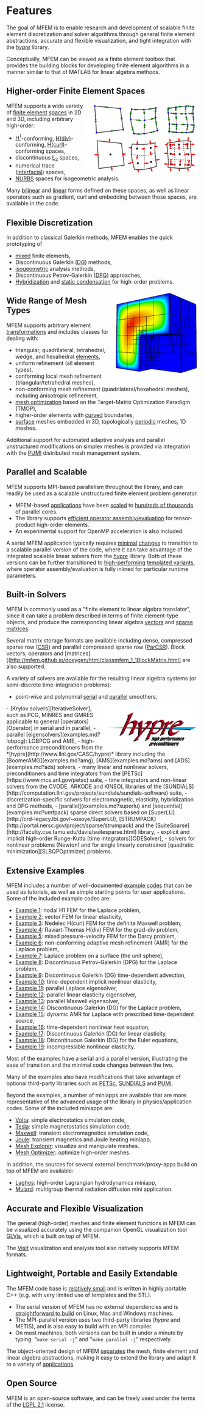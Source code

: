 # Features

The goal of MFEM is to enable research and development of scalable finite element discretization and solver algorithms through general finite element abstractions, accurate and flexible visualization, and tight integration with the *[hypre](http://www.llnl.gov/CASC/hypre)* library.

Conceptually, MFEM can be viewed as a finite element toolbox that provides the building blocks for developing finite element algorithms in a manner similar to that of MATLAB for linear algebra methods.

## Higher-order Finite Element Spaces

<img src="../img/ho-spaces-padding.png" align="right" alt="H(curl) and H(div) spaces">

MFEM supports a wide variety of [finite element][FiniteElement] [spaces][FiniteElementCollection] in 2D and 3D, including arbitrary high-order:

 - [H<sup>1</sup>](examples.md?h1)-conforming, [H(div)](examples.md?hdiv)-conforming, [H(curl)](examples.md?hcurl)-conforming spaces,
 - discontinuous [L<sub>2</sub>](examples.md?l2) spaces,
 - numerical trace ([interfacial](examples.md?h12)) spaces,
 - [NURBS](examples.md?nurbs) spaces for isogeometric analysis.

Many [bilinear][NonlinearFormIntegrator] and [linear][LinearFormIntegrator] forms defined on these spaces, as well as linear operators such as gradient, curl and embedding between these spaces, are available in the code.

## Flexible Discretization

In addition to classical Galerkin methods, MFEM enables the quick prototyping of

 - [mixed](examples.md?mixed) finite elements,
 - Discontinuous Galerkin ([DG](examples.md?dg)) methods,
 - [isogeometric](examples.md?nurbs) analysis methods,
 - Discontinuous Petrov-Galerkin ([DPG](examples.md?dpg)) approaches,
 - [Hybridization](examples.md?hybr) and [static condensation](examples.md?staticcond) for high-order problems.

<img src="../img/examples/ex6.png" align="right" width="230">

## Wide Range of Mesh Types

MFEM supports arbitrary element [transformations][ElementTransformation] and includes classes for dealing with:

 - triangular, quadrilateral, tetrahedral, wedge, and hexahedral [elements][Element],
 - uniform refinement (all element types),
 - conforming local mesh refinement (triangular/tetrahedral meshes),
 - non-conforming mesh refinement (quadrilateral/hexahedral meshes), including anisotropic refinement,
 - [mesh optimization][HyperelasticModel] based on the Target-Matrix Optimization Paradigm (TMOP),
 - higher-order elements with [curved](mesh-formats.md#curvilinear-vtk-meshes) boundaries,
 - [surface](https://github.com/mfem/mfem/blob/master/data/square-disc-surf.mesh) meshes embedded in 3D, topologically [periodic](https://github.com/mfem/mfem/blob/master/data/periodic-hexagon.mesh) meshes, 1D meshes.

Additional support for automated adaptive analysis and parallel unstructured modifications on simplex meshes is provided via integration with the [PUMI](https://scorec.rpi.edu/pumi) distributed mesh management system.

## Parallel and Scalable

MFEM supports MPI-based parallelism throughout the library, and can readily be used as a scalable unstructured finite element problem generator.

 - MFEM-based [applications](http://www.llnl.gov/casc/blast) have been [scaled](http://computation.llnl.gov/blast/parallel-performance) to [hundreds of thousands](http://computation.llnl.gov/sites/default/files/public/NewBLASTScaling.png) of parallel cores.
 - The library supports [efficient operator assembly/evaluation](performance.md) for tensor-product high-order elements.
 - An experimental support for OpenMP acceleration is also included.

A serial MFEM application typically requires [minimal](http://mfem.github.io/doxygen/html/examples_2ex1_8cpp_source.html) [changes](http://mfem.github.io/doxygen/html/examples_2ex1p_8cpp_source.html) to transition to a scalable parallel version of the code, where it can take advantage of the integrated scalable linear solvers from the *[hypre](http://www.llnl.gov/CASC/hypre)* library. Both of these versions can be further transitioned to [high-performing](http://mfem.github.io/doxygen/html/miniapps_2performance_2ex1_8cpp_source.html) [templated variants](http://mfem.github.io/doxygen/html/miniapps_2performance_2ex1p_8cpp_source.html), where operator assembly/evaluation is fully inlined for particular runtime parameters.

## Built-in Solvers

MFEM is commonly used as a "finite element to linear algebra translator", since it can take a problem described in terms of finite element-type objects, and produce the corresponding linear algebra [vectors][Vector] and [sparse matrices][Operator].

Several matrix storage formats are available including dense, compressed sparse row ([CSR][SparseMatrix]) and parallel compressed sparse row ([ParCSR][HypreParMatrix]). Block vectors, operators and [matrices][(http://mfem.github.io/doxygen/html/classmfem_1_1BlockMatrix.html] are also supported.

A variety of solvers are available for the resulting linear algebra systems (or semi-discrete time-integration problems):

 - point-wise and polynomial [serial][SparseSmoother] and [parallel][HypreSmoother] smoothers,
<img src="../img/hypre_wiw.gif" align="right" width="250">
 - [Krylov solvers][IterativeSolver], such as PCG, MINRES and GMRES applicable to general [operators][Operator] in serial and in parallel,
 - parallel [eigensolvers](examples.md?lobpcg): LOBPCG and AME,
 - high-performance preconditioners from the *[hypre](http://www.llnl.gov/CASC/hypre)* library including the [BoomerAMG](examples.md?amg), [AMS](examples.md?ams) and [ADS](examples.md?ads) solvers,
 - many linear and nonlinear solvers, preconditioners and time integrators from the [PETSc](https://www.mcs.anl.gov/petsc) suite,
 - time integrators and non-linear solvers from the CVODE, ARKODE and KINSOL libraries of the [SUNDIALS](http://computation.llnl.gov/projects/sundials/sundials-software) suite,
 - discretization-specific solvers for electromagnetic, elasticity, hybridization and DPG methods,
 - [parallel](examples.md?superlu) and [sequential](examples.md?umfpack) sparse direct solvers based on [SuperLU](http://crd-legacy.lbl.gov/~xiaoye/SuperLU), [STRUMPACK](http://portal.nersc.gov/project/sparse/strumpack) and the [SuiteSparse](http://faculty.cse.tamu.edu/davis/suitesparse.html) library,
 - explicit and implicit high-order Runge-Kutta [time integrators][ODESolver],
 - solvers for nonlinear problems (Newton) and for single linearly constrained [quadratic minimization][SLBQPOptimizer] problems.

## Extensive Examples

MFEM includes a number of well-documented [example codes](examples.md) that can be used as tutorials, as well as simple starting points for user applications. Some of the included example codes are:

 - [Example 1](http://mfem.github.io/doxygen/html/examples_2ex1_8cpp_source.html): nodal H1 FEM for the Laplace problem,
 - [Example 2](http://mfem.github.io/doxygen/html/ex2_8cpp_source.html): vector FEM for linear elasticity,
 - [Example 3](http://mfem.github.io/doxygen/html/ex3_8cpp_source.html): Nedelec H(curl) FEM for the definite Maxwell problem,
 - [Example 4](http://mfem.github.io/doxygen/html/ex4_8cpp_source.html): Raviart-Thomas H(div) FEM for the grad-div problem,
 - [Example 5](http://mfem.github.io/doxygen/html/ex5_8cpp_source.html): mixed pressure-velocity FEM for the Darcy problem,
 - [Example 6](http://mfem.github.io/doxygen/html/ex6_8cpp_source.html): non-conforming adaptive mesh refinement (AMR) for the Laplace problem,
 - [Example 7](http://mfem.github.io/doxygen/html/ex7_8cpp_source.html): Laplace problem on a surface (the unit sphere),
 - [Example 8](http://mfem.github.io/doxygen/html/ex8_8cpp_source.html): Discontinuous Petrov-Galerkin (DPG) for the Laplace problem,
 - [Example 9](http://mfem.github.io/doxygen/html/ex9_8cpp_source.html): Discontinuous Galerkin (DG) time-dependent advection,
 - [Example 10](http://mfem.github.io/doxygen/html/ex10_8cpp_source.html): time-dependent implicit nonlinear elasticity,
 - [Example 11](http://mfem.github.io/doxygen/html/examples_2ex11p_8cpp_source.html): parallel Laplace eigensolver,
 - [Example 12](http://mfem.github.io/doxygen/html/ex12p_8cpp_source.html): parallel linear elasticity eigensolver,
 - [Example 13](http://mfem.github.io/doxygen/html/ex13p_8cpp_source.html): parallel Maxwell eigensolver,
 - [Example 14](http://mfem.github.io/doxygen/html/ex14_8cpp_source.html): Discontinuous Galerkin (DG) for the Laplace problem,
 - [Example 15](http://mfem.github.io/doxygen/html/ex15_8cpp_source.html): dynamic AMR for Laplace with prescribed time-dependent source,
 - [Example 16](http://mfem.github.io/doxygen/html/ex16_8cpp_source.html): time-dependent nonlinear heat equation,
 - [Example 17](http://mfem.github.io/doxygen/html/ex17_8cpp_source.html): Discontinuous Galerkin (DG) for linear elasticity,
 - [Example 18](http://mfem.github.io/doxygen/html/ex18_8cpp_source.html): Discontinuous Galerkin (DG) for the Euler equations,
 - [Example 19](http://mfem.github.io/doxygen/html/ex19_8cpp_source.html): incompressible nonlinear elasticity.

Most of the examples have a serial and a parallel version, illustrating the ease of transition and the minimal code changes between the two.

Many of the examples also have modifications that take advantage of optional third-party libraries such as [PETSc](http://mfem.github.io/doxygen/html/petsc_8hpp.html), [SUNDIALS](http://mfem.github.io/doxygen/html/sundials_8hpp.html) and [PUMI](http://mfem.github.io/doxygen/html/pumi_8hpp.html).

Beyond the examples, a number of miniapps are available that are more representative of the advanced usage of the library in physics/application codes. Some of the included miniapps are:

 - [Volta](http://mfem.github.io/doxygen/html/volta_8cpp_source.html): simple electrostatics simulation code,
 - [Tesla](http://mfem.github.io/doxygen/html/tesla_8cpp_source.html): simple magnetostatics simulation code,
 - [Maxwell](http://mfem.github.io/doxygen/html/maxwell_8cpp_source.html): transient electromagnetics simulation code,
 - [Joule](http://mfem.github.io/doxygen/html/joule_8cpp_source.html): transient magnetics and Joule heating miniapp,
 - [Mesh Explorer](http://mfem.github.io/doxygen/html/mesh-explorer_8cpp_source.html): visualize and manipulate meshes.
 - [Mesh Optimizer](http://mfem.github.io/doxygen/html/mesh-optimizer_8cpp_source.html): optimize high-order meshes.

In addition, the sources for several external benchmark/proxy-apps build on top of MFEM are available:

- [Laghos](https://github.com/CEED/Laghos): high-order Lagrangian hydrodynamics miniapp,
- [Mulard](https://codesign.llnl.gov/mulard.php): multigroup thermal radiation diffusion mini application.

## Accurate and Flexible Visualization

The general (high-order) meshes and finite element functions in MFEM can be visualized accurately using the companion OpenGL visualization tool [GLVis](http://glvis.org), which is built on top of MFEM.

The [VisIt](http://visit.llnl.gov) visualization and analysis tool also natively supports MFEM formats.

## Lightweight, Portable and Easily Extendable

The MFEM code base is [relatively small](download.md) and is written in highly portable C++ (e.g. with very limited use of templates and the STL).

 - The serial version of MFEM has no external dependencies and is [straightforward to build](building.md) on Linux, Mac and Windows machines.
 - The MPI-parallel version uses two third-party libraries (*hypre* and METIS), and is also easy to build with an MPI compiler.
 - On most machines, both versions can be built in under a minute by typing: "`make serial -j`" and "`make parallel -j`" respectively.

The object-oriented design of MFEM [separates](http://mfem.github.io/doxygen/html/index.html) the mesh, finite element and linear algebra abstractions, making it easy to extend the library and adapt it to a variety of [applications](publications.md).

## Open Source

MFEM is an open-source software, and can be freely used under the terms of the [LGPL 2.1](https://www.gnu.org/licenses/lgpl-2.1.html) license.

<!-- To update the SVG images: in the gh-pages branch of mfem/doxygen do:
     grep 'id="node1" href="$classmfem_1_1FiniteElementCollection.html"' html/inherit*map -->

[FiniteElement]:           http://mfem.github.io/doxygen/html/inherit_graph_251.svg
[FiniteElementCollection]: http://mfem.github.io/doxygen/html/inherit_graph_55.svg
[Element]:                 http://mfem.github.io/doxygen/html/inherit_graph_33.svg
[HyperelasticModel]:       http://mfem.github.io/doxygen/html/inherit_graph_104.svg
[NonlinearFormIntegrator]: http://mfem.github.io/doxygen/html/inherit_graph_165.svg
[LinearFormIntegrator]:    http://mfem.github.io/doxygen/html/inherit_graph_130.svg
[Operator]:                http://mfem.github.io/doxygen/html/inherit_graph_223.svg
[Vector]:                  http://mfem.github.io/doxygen/html/inherit_graph_295.svg

[BlockMatrix]:             http://mfem.github.io/doxygen/html/classmfem_1_1BlockMatrix.html
[ElementTransformation]:   http://mfem.github.io/doxygen/html/classmfem_1_1ElementTransformation.html
[HypreParMatrix]:          http://mfem.github.io/doxygen/html/classmfem_1_1HypreParMatrix.html
[HypreSmoother]:           http://mfem.github.io/doxygen/html/classmfem_1_1HypreSmoother.html
[IterativeSolver]:         http://mfem.github.io/doxygen/html/classmfem_1_1IterativeSolver.html
[ODESolver]:               http://mfem.github.io/doxygen/html/classmfem_1_1ODESolver.html
[SLBQPOptimizer]:          http://mfem.github.io/doxygen/html/classmfem_1_1SLBQPOptimizer.html
[SparseMatrix]:            http://mfem.github.io/doxygen/html/classmfem_1_1SparseMatrix.html
[SparseSmoother]:          http://mfem.github.io/doxygen/html/classmfem_1_1SparseSmoother.html
